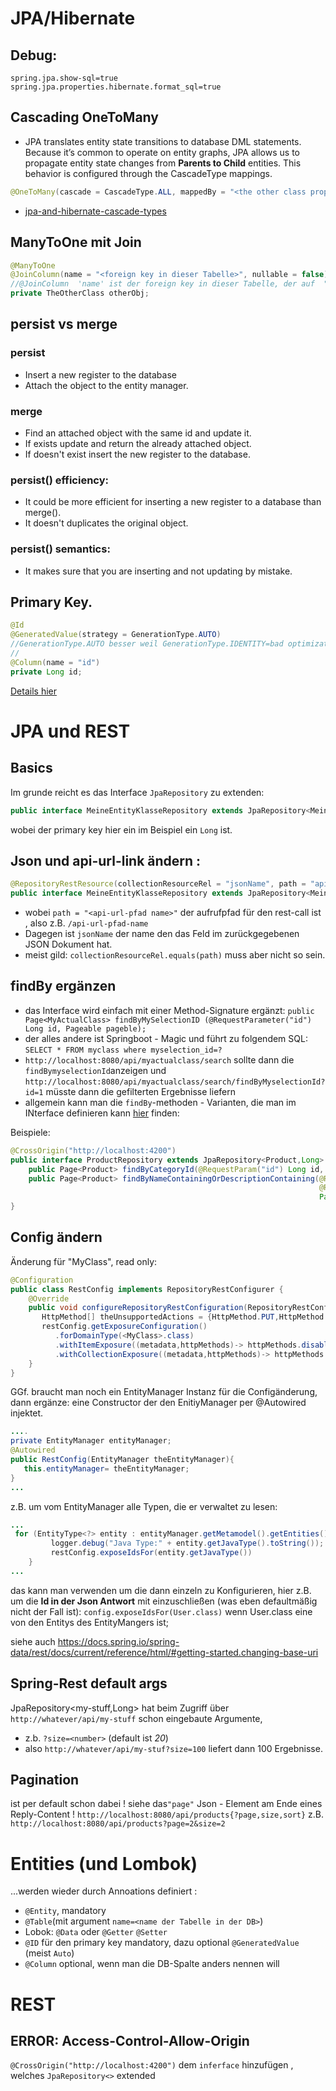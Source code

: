 # JPA/Hibernate  

## Debug:
```
spring.jpa.show-sql=true
spring.jpa.properties.hibernate.format_sql=true
```

## Cascading OneToMany
* JPA translates entity state transitions to database DML statements. Because it’s common to operate on entity graphs, 
JPA allows us to propagate entity state changes from **Parents to Child** entities.
This behavior is configured through the CascadeType mappings.
```java
@OneToMany(cascade = CascadeType.ALL, mappedBy = "<the other class property>")
```
* [jpa-and-hibernate-cascade-types](https://vladmihalcea.com/a-beginners-guide-to-jpa-and-hibernate-cascade-types/)
## ManyToOne mit Join
```Java
@ManyToOne
@JoinColumn(name = "<foreign key in dieser Tabelle>", nullable = false)
//@JoinColumn  'name' ist der foreign key in dieser Tabelle, der auf  "id" in anderen Tabelle zeigt
private TheOtherClass otherObj;
```

## persist vs merge
### persist
* Insert a new register to the database
* Attach the object to the entity manager.

### merge
* Find an attached object with the same id and update it.
* If exists update and return the already attached object.
* If doesn't exist insert the new register to the database.

### persist() efficiency:
* It could be more efficient for inserting a new register to a database than merge().
*  It doesn't duplicates the original object.

### persist() semantics:
* It makes sure that you are inserting and not updating by mistake.

## Primary Key.
```java
@Id
@GeneratedValue(strategy = GenerationType.AUTO)
//GenerationType.AUTO besser weil GenerationType.IDENTITY=bad optimization in hibernate 
//
@Column(name = "id")
private Long id;
```
[Details hier](https://thorben-janssen.com/jpa-generate-primary-keys/)

# JPA und REST 
## Basics
Im grunde reicht es das Interface `JpaRepository` zu extenden:
```java
public interface MeineEntityKlasseRepository extends JpaRepository<MeineEntityKlasse,Long> {}
```
wobei der primary key hier ein im Beispiel ein `Long` ist.
## Json und api-url-link ändern : 
```java
@RepositoryRestResource(collectionResourceRel = "jsonName", path = "api-url-pfad-name")
public interface MeineEntityKlasseRepository extends JpaRepository<MeineEntityKlasse,Long> {}
```
* wobei `path = "<api-url-pfad name>"` der aufrufpfad für den rest-call ist , also z.B. `/api-url-pfad-name`
* Dagegen ist `jsonName` der name den das Feld im zurückgegebenen JSON Dokument hat. 
* meist gild: `collectionResourceRel.equals(path)` muss aber nicht so sein.
## findBy ergänzen
* das Interface wird einfach mit einer Method-Signature ergänzt: 
`public Page<MyActualClass> findByMySelectionID (@RequestParameter("id") Long id, Pageable pageble);`
* der alles andere ist Springboot - Magic  und führt zu folgendem SQL: 
`SELECT * FROM myclass where myselection_id=?`
* `http://localhost:8080/api/myactualclass/search` sollte dann die `findBymyselectionId`anzeigen und `http://localhost:8080/api/myactualclass/search/findByMyselectionId?id=1` müsste dann die gefilterten Ergebnisse liefern
* allgemein kann man die `findBy`-methoden - Varianten, die man im INterface definieren kann [hier](https://docs.spring.io/spring-data/jpa/docs/current/reference/html/#jpa.query-methods) finden: 

Beispiele:
```Java
@CrossOrigin("http://localhost:4200")
public interface ProductRepository extends JpaRepository<Product,Long> {
    public Page<Product> findByCategoryId(@RequestParam("id") Long id, Pageable pageable);
    public Page<Product> findByNameContainingOrDescriptionContaining(@RequestParam("name") String name,
                                                                     @RequestParam("description") String description ,
                                                                     Pageable pageable);
}
```


## Config ändern
Änderung für "MyClass", read only:

```Java
@Configuration
public class RestConfig implements RepositoryRestConfigurer {
    @Override
    public void configureRepositoryRestConfiguration(RepositoryRestConfiguration restConfig) {
       HttpMethod[] theUnsupportedActions = {HttpMethod.PUT,HttpMethod.POST,HttpMethod.DELETE};
       restConfig.getExposureConfiguration()
          .forDomainType(<MyClass>.class)
          .withItemExposure((metadata,httpMethods)-> httpMethods.disable(theUnsupportedActions))
          .withCollectionExposure((metadata,httpMethods)-> httpMethods.disable(theUnsupportedActions));
    }
}
```
GGf. braucht man noch ein EntityManager Instanz für die Configänderung, dann ergänze: 
eine Constructor der den EnitiyManager per @Autowired injektet.
```Java
....
private EntityManager entityManager;
@Autowired
public RestConfig(EntityManager theEntityManager){
   this.entityManager= theEntityManager;
}
...
```
z.B. um vom EntityManager alle Typen, die er verwaltet zu lesen:
```Java
...
 for (EntityType<?> entity : entityManager.getMetamodel().getEntities()) {
         logger.debug("Java Type:" + entity.getJavaType().toString());
         restConfig.exposeIdsFor(entity.getJavaType())
    }
...
``` 
das kann man verwenden um die dann einzeln zu Konfigurieren, hier z.B. um die **Id in der Json Antwort** mit einzuschließen (was eben defaultmäßig nicht der Fall ist):
`config.exposeIdsFor(User.class)`  wenn User.class eine von den Entitys des EntityMangers ist;

siehe auch https://docs.spring.io/spring-data/rest/docs/current/reference/html/#getting-started.changing-base-uri

## Spring-Rest default args
JpaRepository<my-stuff,Long> hat beim Zugriff über `http://whatever/api/my-stuff` schon eingebaute Argumente, 
* z.b. `?size=<number>`  (default ist  *20*)
* also `http://whatever/api/my-stuf?size=100` liefert dann 100 Ergebnisse.

## Pagination 
ist per default schon dabei ! siehe das`"page"` Json - Element am Ende eines Reply-Content !
`http://localhost:8080/api/products{?page,size,sort}` z.B. `http://localhost:8080/api/products?page=2&size=2`



# Entities (und Lombok) 
...werden wieder durch Annoations definiert :
* `@Entity`, mandatory
* `@Table`(mit argument `name=<name der Tabelle in der DB>`)
*  Lobok: `@Data` oder `@Getter` `@Setter` 
*  `@ID` für den primary key mandatory, dazu optional `@GeneratedValue` (meist `Auto`) 
*  `@Column` optional, wenn man die DB-Spalte anders nennen will

# REST 
## ERROR: Access-Control-Allow-Origin
`@CrossOrigin("http://localhost:4200")` dem  `inferface` hinzufügen , welches  `JpaRepository<>` extended

